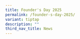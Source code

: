 ```yaml
---
title: Founder's Day 2025
permalink: /founder-s-day-2025/
variant: tiptap
description: ""
third_nav_title: News
---
```

